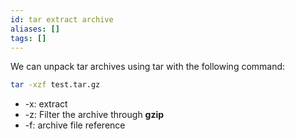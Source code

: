 ```yaml
---
id: tar extract archive
aliases: []
tags: []
---
```



We can unpack tar archives using tar with the following command:
```bash
tar -xzf test.tar.gz
```

- -x: extract
- -z: Filter the archive through **gzip**
- -f: archive file reference 

